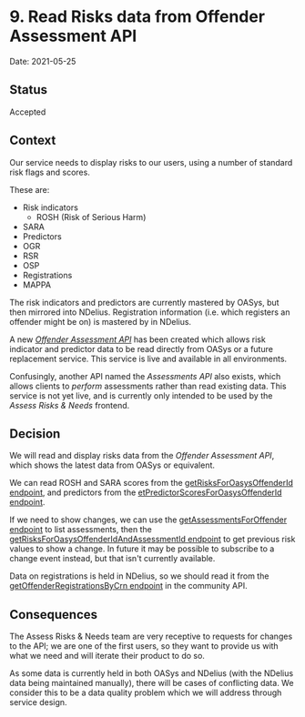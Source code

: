 # 9. Read Risks data from Offender Assessment API

Date: 2021-05-25

## Status

Accepted

## Context

Our service needs to display risks to our users, using a number of standard risk flags and scores.

These are:
 - Risk indicators
   - ROSH (Risk of Serious Harm)
  - SARA
 - Predictors
  - OGR
  - RSR
  - OSP
 - Registrations
  - MAPPA

The risk indicators and predictors are currently mastered by OASys, but then mirrored into NDelius. Registration information (i.e. which registers an offender might be on) is mastered by in NDelius.

A new [*Offender Assessment API*](https://offender-dev.aks-dev-1.studio-hosting.service.justice.gov.uk/swagger-ui/) has been created which allows risk indicator and predictor data to be read directly from OASys or a future replacement service. This service is live and available in all environments.

Confusingly, another API named the *Assessments API* also exists, which allows clients to _perform_ assessments rather than read existing data. This service is not yet live, and is currently only intended to be used by the *Assess Risks & Needs* frontend.

## Decision

We will read and display risks data from the *Offender Assessment API*, which shows the latest data from OASys or equivalent.

We can read ROSH and SARA scores from the [getRisksForOasysOffenderId endpoint](https://offender-dev.aks-dev-1.studio-hosting.service.justice.gov.uk/swagger-ui/#/Offender%20SARA%2C%20ROSH%20risk%20indicators/getRisksForOasysOffenderIdUsingGET), and predictors from the [etPredictorScoresForOasysOffenderId endpoint](https://offender-dev.aks-dev-1.studio-hosting.service.justice.gov.uk/swagger-ui/#/Offender%20OGP%2C%20OGRs%2C%20OVP%20Predictors/getPredictorScoresForOasysOffenderIdUsingGET).

If we need to show changes, we can use the [getAssessmentsForOffender endpoint](https://offender-dev.aks-dev-1.studio-hosting.service.justice.gov.uk/swagger-ui/#/Assessments/getAssessmentsForOffenderUsingGET) to list assessments, then the [getRisksForOasysOffenderIdAndAssessmentId endpoint](https://offender-dev.aks-dev-1.studio-hosting.service.justice.gov.uk/swagger-ui/#/Offender%20SARA%2C%20ROSH%20risk%20indicators/getRisksForOasysOffenderIdAndAssessmentIdUsingGET) to get previous risk values to show a change. In future it may be possible to subscribe to a change event instead, but that isn't currently available.

Data on registrations is held in NDelius, so we should read it from the [getOffenderRegistrationsByCrn endpoint](https://community-api-public.test.probation.service.justice.gov.uk/swagger-ui/index.html#/Risks%20and%20Registrations/getOffenderRegistrationsByCrnUsingGET) in the community API.

## Consequences

The Assess Risks & Needs team are very receptive to requests for changes to the API; we are one of the first users, so they want to provide us with what we need and will iterate their product to do so.

As some data is currently held in both OASys and NDelius (with the NDelius data being maintained manually), there will be cases of conflicting data. We consider this to be a data quality problem which we will address through service design.
